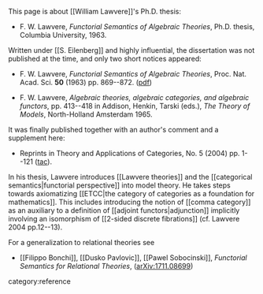 
This page is about [[William Lawvere]]'s Ph.D. thesis:

* F. W. Lawvere, _Functorial Semantics of Algebraic Theories_, Ph.D. thesis, Columbia University, 1963.

Written under [[S. Eilenberg]] and highly influential, the dissertation was not published at the time, and only two short notices appeared:

* F. W. Lawvere, _Functorial Semantics of Algebraic Theories_, Proc. Nat.  Acad. Sci. **50** (1963) pp. 869--872. ([pdf](http://www.pnas.org/content/50/5/869.full.pdf))

* F. W. Lawvere, _Algebraic theories, algebraic categories, and algebraic functors_, pp. 413--418 in Addison, Henkin, Tarski (eds.), _The Theory of Models_, North-Holland Amsterdam 1965.

It was finally published together with an author's comment and a supplement here:

* Reprints in Theory and Applications of Categories, No. 5 (2004) pp. 1--121 ([tac](http://www.tac.mta.ca/tac/reprints/articles/5/tr5abs.html)).

In his thesis, Lawvere introduces [[Lawvere theories]] and the [[categorical semantics|functorial perspective]] into model theory. He takes steps towards axiomatizing [[ETCC|the category of categories as a foundation for mathematics]]. This  includes introducing the notion of [[comma category]] as an auxiliary to a definition of [[adjoint functors|adjunction]] implicitly involving an isomorphism of [[2-sided discrete fibrations]] (cf. Lawvere 2004 pp.12--13).

For a generalization to relational theories see

* [[Filippo Bonchi]], [[Dusko Pavlovic]], [[Pawel Sobocinski]], _Functorial Semantics for Relational Theories_, ([arXiv:1711.08699](https://arxiv.org/abs/1711.08699))


category:reference
